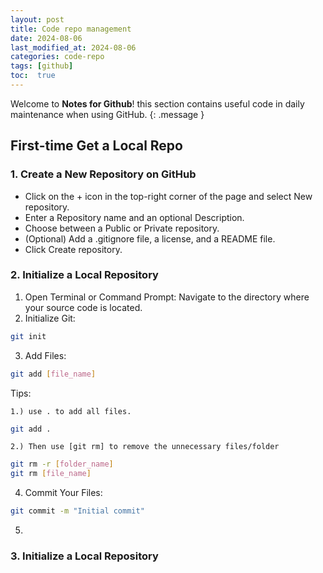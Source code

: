```yaml
---
layout: post
title: Code repo management
date: 2024-08-06 
last_modified_at: 2024-08-06
categories: code-repo
tags: [github]
toc:  true
---
```

Welcome to **Notes for Github**! this section contains useful code in daily maintenance when using GitHub.
{: .message }


## First-time Get a Local Repo

### 1. Create a New Repository on GitHub 
-	Click on the + icon in the top-right corner of the page and select New repository.
-	Enter a Repository name and an optional Description.
-	Choose between a Public or Private repository.
-	(Optional) Add a .gitignore file, a license, and a README file.
-	Click Create repository.

### 2. Initialize a Local Repository
1. 	Open Terminal or Command Prompt:
		Navigate to the directory where your source code is located.
2.	 Initialize Git:
  ``` bash
git init
  ``` 
3.	 Add Files:
  ``` bash
git add [file_name] 
  ```

   Tips: 
   
    1.) use . to add all files.
   
``` bash
git add .
```

    2.) Then use [git rm] to remove the unnecessary files/folder
``` bash
git rm -r [folder_name]
git rm [file_name]
  ```
4. Commit Your Files:
``` bash
git commit -m "Initial commit"
  ```
5.  
### 3. Initialize a Local Repository
